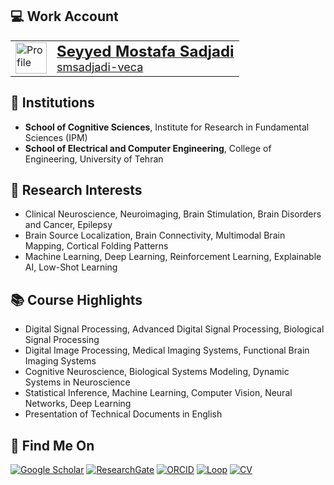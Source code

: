 ## 💻 Work Account  
<table border="0" cellspacing="0" cellpadding="0">
    <td>
      <a href="https://github.com/smsadjadi-veca">
        <img src="https://github.com/user-attachments/assets/b43743cc-1449-4594-bb33-b372918ca3da" alt="Profile" width="50" height="50">
      </a>
    </td>
    <td>
      <a href="https://github.com/smsadjadi-veca">
        <strong><font size="5">Seyyed Mostafa Sadjadi</font></strong><br>
        <font size="4">smsadjadi-veca</font>
      </a>
    </td>
</table>

## 🏢 Institutions  
- **School of Cognitive Sciences**, Institute for Research in Fundamental Sciences (IPM)  
- **School of Electrical and Computer Engineering**, College of Engineering, University of Tehran  

## 🔬 Research Interests  
- Clinical Neuroscience, Neuroimaging, Brain Stimulation, Brain Disorders and Cancer, Epilepsy  
- Brain Source Localization, Brain Connectivity, Multimodal Brain Mapping, Cortical Folding Patterns  
- Machine Learning, Deep Learning, Reinforcement Learning, Explainable AI, Low-Shot Learning  

## 📚 Course Highlights  
- Digital Signal Processing, Advanced Digital Signal Processing, Biological Signal Processing  
- Digital Image Processing, Medical Imaging Systems, Functional Brain Imaging Systems  
- Cognitive Neuroscience, Biological Systems Modeling, Dynamic Systems in Neuroscience  
- Statistical Inference, Machine Learning, Computer Vision, Neural Networks, Deep Learning  
- Presentation of Technical Documents in English  

## 🔗 Find Me On  
[![Google Scholar](https://img.shields.io/badge/Google_Scholar-4285F4?style=for-the-badge&logo=googlescholar&logoColor=white)](https://scholar.google.com/citations?user=Eaz5eDQAAAAJ&hl=en&oi=ao)
[![ResearchGate](https://img.shields.io/badge/ResearchGate-00CCBB?style=for-the-badge&logo=ResearchGate&logoColor=white)](https://www.researchgate.net/profile/Seyyed-Mostafa-Sadjadi)
[![ORCID](https://img.shields.io/badge/ORCID-A6CE39?style=for-the-badge&logo=orcid&logoColor=white)](https://orcid.org/0000-0001-7579-2434)
[![Loop](https://img.shields.io/badge/Loop-F26722?style=for-the-badge)](https://loop.frontiersin.org/people/1290643/overview)
[![CV](https://img.shields.io/badge/CV-0A66C2?style=for-the-badge&logo=googledrive&logoColor=white)](https://drive.google.com/file/d/1F2ANtLHzXYIfMHvbaP5GpYGp0-4II0Rd/view)
